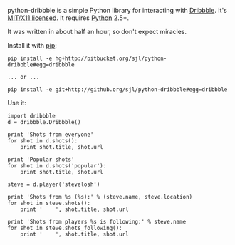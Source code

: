 python-dribbble is a simple Python library for interacting with [Dribbble][].
It's [MIT/X11 licensed][license]. It requires [Python][] 2.5+.

It was written in about half an hour, so don't expect miracles.

Install it with [pip][]:

    pip install -e hg+http://bitbucket.org/sjl/python-dribbble#egg=dribbble

    ... or ...

    pip install -e git+http://github.org/sjl/python-dribbble#egg=dribbble

Use it:

    import dribbble
    d = dribbble.Dribbble()

    print 'Shots from everyone'
    for shot in d.shots():
        print shot.title, shot.url

    print 'Popular shots'
    for shot in d.shots('popular'):
        print shot.title, shot.url

    steve = d.player('stevelosh')

    print 'Shots from %s (%s):' % (steve.name, steve.location)
    for shot in steve.shots():
        print '    ', shot.title, shot.url

    print 'Shots from players %s is following:' % steve.name
    for shot in steve.shots_following():
        print '    ', shot.title, shot.url

[Dribbble]: http://dribbble.com/
[license]: http://en.wikipedia.org/wiki/MIT_License
[Python]: http://python.org/
[pip]: http://pip.openplans.org/
